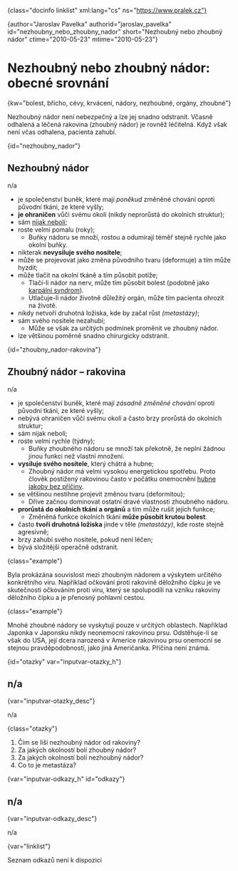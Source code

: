 
{class="docinfo linklist" xml:lang="cs" ns="https://www.pralek.cz"}

{author="Jaroslav Pavelka" authorid="jaroslav\_pavelka" id="nezhoubny\_nebo\_zhoubny\_nador" short="Nezhoubný nebo zhoubný nádor" ctime="2010-05-23" mtime="2010-05-23"}

# Nezhoubný nebo zhoubný nádor: obecné srovnání

{kw="bolest, břicho, cévy, krvácení, nádory, nezhoubné, orgány, zhoubné"}

Nezhoubný nádor není nebezpečný a lze jej snadno odstranit. Včasně odhalená a léčená rakovina (zhoubný nádor) je rovněž léčitelná. Když však není včas odhalena, pacienta zahubí.

{id="nezhoubny_nador"}

## Nezhoubný nádor

n/a

  * je společenství buněk, které mají _poněkud_ změněné chování oproti původní tkáni, ze které vyšly;
  * **je ohraničen** vůči svému okolí (nikdy neprorůstá do okolních struktur);
  * sám [nijak nebolí][1];
  * roste velmi pomalu (roky);
      * Buňky nádoru se množí, rostou a odumírají téměř stejně rychle jako okolní buňky.
  * nikterak **nevysiluje svého nositele**;
  * může se projevovat jako změna původního tvaru (deformuje) a tím může hyzdit;
  * může tlačit na okolní tkáně a tím působit potíže;
      * Tlačí-li nádor na nerv, může tím působit bolest (podobně jako [karpální syndrom][2]).
      * Utlačuje-li nádor životně důležitý orgán, může tím pacienta ohrozit na životě.
  * nikdy netvoří druhotná ložiska, kde by začal růst _(metastázy)_;
  * sám svého nositele nezahubí;
      * Může se však za určitých podmínek proměnit ve zhoubný nádor.
  * lze většinou poměrně snadno chirurgicky odstranit.

{id="zhoubny_nador-rakovina"}

## Zhoubný nádor – rakovina

n/a

  * je společenství buněk, které mají _zásadně změněné chování_ oproti původní tkáni, ze které vyšly;
  * nebývá ohraničen vůči svému okolí a často brzy prorůstá do okolních struktur;
  * sám nijak nebolí;
  * roste velmi rychle (týdny);
      * Buňky zhoubného nádoru se množí tak překotně, že neplní žádnou jinou funkci než vlastní množení.
  * **vysiluje svého nositele**, který chátrá a hubne;
      * Zhoubný nádor má velmi vysokou energetickou spotřebu. Proto člověk postižený rakovinou často v počátku onemocnění [hubne jakoby bez příčiny][3].
  * se většinou nestihne projevit změnou tvaru (deformitou);
      * Dříve začnou dominovat ostatní dravé vlastnosti zhoubného nádoru.
  * **prorůstá do okolních tkání a orgánů** a tím může rušit jejich funkce;
      * Změněná funkce okolních tkání **může působit krutou bolest**.
  * často **tvoří druhotná ložiska** jinde v těle _(metastázy)_, kde roste stejně agresivně;
  * brzy zahubí svého nositele, pokud není léčen;
  * bývá složitější operačně odstranit.

{class="example"}

Byla prokázána souvislost mezi zhoubným nádorem a výskytem určitého konkrétního viru. Například očkování proti rakovině děložního čípku je ve skutečnosti očkováním proti viru, který se spolupodílí na vzniku rakoviny děložního čípku a je přenosný pohlavní cestou.

{class="example"}

Mnohé zhoubné nádory se vyskytují pouze v určitých oblastech. Například Japonka v Japonsku nikdy neonemocní rakovinou prsu. Odstěhuje-li se však do USA, její dcera narozená v Americe rakovinou prsu onemocní se stejnou pravděpodobností, jako jiná Američanka. Příčina není známá.

{id="otazky" var="inputvar-otazky_h"}

## n/a

{var="inputvar-otazky_desc"}

n/a

{class="otazky"}

  1. Čím se liší nezhoubný nádor od rakoviny?
  2. Za jakých okolností bolí zhoubný nádor?
  3. Za jakých okolností bolí nezhoubný nádor?
  4. Co to je metastáza?

{var="inputvar-odkazy_h" id="odkazy"}

## n/a

{var="inputvar-odkazy_desc"}

n/a

{var="linklist"}

Seznam odkazů není k dispozici

 [1]: rakovina_prsu
 [2]: karpalni_syndrom
 [3]: obezita_a_energie

